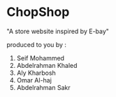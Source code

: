 # ChopShop

"A store website inspired by E-bay"

produced to you by :
1. Seif Mohammed
2. Abdelrahman Khaled
3. Aly Kharbosh
4. Omar Al-haj 
5. Abdelrahman Sakr
